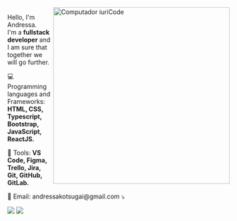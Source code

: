 <img src="https://raw.githubusercontent.com/MicaelliMedeiros/micaellimedeiros/master/image/computer-illustration.png" min-width="400px" max-width="400px" width="400px" align="right" alt="Computador iuriCode">

<p align="left"> 
  Hello, I'm Andressa.<br>
  I'm a <strong>fullstack developer</strong> and I am sure that together we will go further.
</p>

<p align="left">
 💻  Programming languages and Frameworks: <strong>HTML, CSS, Typescript, Bootstrap, JavaScript, ReactJS. </strong>
</p>

<p align="left">
  💼 Tools: <strong>VS Code, Figma, Trello, Jira, Git, GitHub, GitLab.</strong>
</p>

<p align="left">
  💌 Email: andressakotsugai@gmail.com ⤵
</p>

<p align="left">

  <a href="https://www.linkedin.com/in/andressakotsugai/" alt="Linkedin">
  <img src="https://img.shields.io/badge/-Linkedin-0e76a8?style=flat-square&logo=Linkedin&logoColor=white&link=https://www.linkedin.com/in/andressakotsugai/" /></a>

  <a href="https://www.instagram.com/dessflav" alt="Instagram">
  <img src="https://img.shields.io/badge/-Instagram-DF0174?style=flat-square&labelColor=DF0174&logo=instagram&logoColor=white&link=https://www.instagram.com/dessflav"/></a>
</p>   
